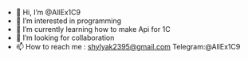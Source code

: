- 👋 Hi, I’m @AllEx1C9
- 👀 I’m interested in programming
- 🌱 I’m currently learning how to make Api for 1C
- 💞️ I’m looking for collaboration 
- 📫 How to reach me : shylyak2395@gmail.com
Telegram:@AllEx1C9

<!---
AllEx1C/AllEx1C is a ✨ special ✨ repository because its `README.md` (this file) appears on your GitHub profile.
You can click the Preview link to take a look at your changes.
--->

